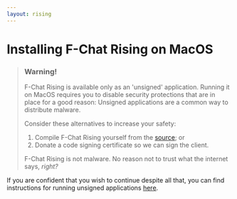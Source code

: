 ```yaml
---
layout: rising
---
```


# Installing F-Chat Rising on MacOS

> ### Warning!
>
> F-Chat Rising is available only as an 'unsigned' application. 
> Running it on MacOS requires you to disable security
> protections that are in place for a good reason:
> Unsigned applications are a common way to distribute malware.
> 
> Consider these alternatives to increase your safety:
> 
> 1) Compile F-Chat Rising yourself from the [source](https://github.com/mrstallion/fchat-rising); or
> 2) Donate a code signing certificate so we can sign the client.
>
> F-Chat Rising is not malware. 
> No reason not to trust what the internet says, _right?_

If you are confident that you wish to continue despite all that, 
you can find instructions for running unsigned applications [here](https://www.wikihow.com/Install-Software-from-Unsigned-Developers-on-a-Mac).

